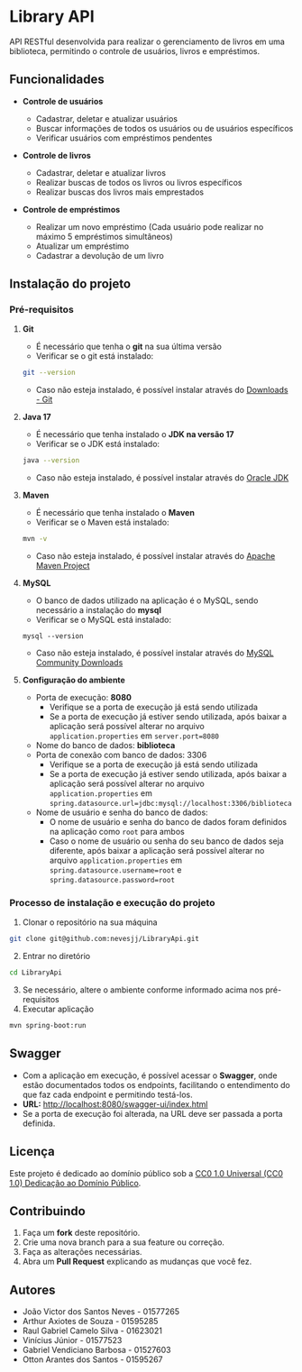 # Library API

API RESTful desenvolvida para realizar o gerenciamento de livros em uma biblioteca, permitindo o controle de usuários, livros e empréstimos.

## Funcionalidades
- **Controle de usuários**
    - Cadastrar, deletar e atualizar usuários
    - Buscar informações de todos os usuários ou de usuários específicos
    - Verificar usuários com empréstimos pendentes
    
- **Controle de livros**
    - Cadastrar, deletar e atualizar livros
    - Realizar buscas de todos os livros ou livros específicos
    - Realizar buscas dos livros mais emprestados
    
- **Controle de empréstimos**
    - Realizar um novo empréstimo (Cada usuário pode realizar no máximo 5 empréstimos simultâneos)
    - Atualizar um empréstimo
    - Cadastrar a devolução de um livro
    
## Instalação do projeto
### Pré-requisitos
1. **Git**
    - É necessário que tenha o **git** na sua última versão
    - Verificar se o git está instalado:
    ```bash
    git --version
    ```
    - Caso não esteja instalado, é possível instalar através do [Downloads - Git](https://git-scm.com/downloads)

2. **Java 17**
    - É necessário que tenha instalado o **JDK na versão 17**
    - Verificar se o JDK está instalado:
    ```bash
    java --version
    ```
    - Caso não esteja instalado, é possível instalar através do [Oracle JDK](https://www.oracle.com/java/technologies/downloads/#java17?er=221886)
    
3. **Maven**
    - É necessário que tenha instalado o **Maven**
    - Verificar se o Maven está instalado:
    ```bash
    mvn -v
    ```
    - Caso não esteja instalado, é possível instalar através do [Apache Maven Project](https://maven.apache.org/download.cgi)
    
4. **MySQL**
    - O banco de dados utilizado na aplicação é o MySQL, sendo necessário a instalação do **mysql**
    - Verificar se o MySQL está instalado:
    ```
    mysql --version
    ```
    - Caso não esteja instalado, é possível instalar através do [MySQL Community Downloads](https://dev.mysql.com/downloads/)

5. **Configuração do ambiente**
    - Porta de execução: **8080**
        - Verifique se a porta de execução já está sendo utilizada
        - Se a porta de execução já estiver sendo utilizada, após baixar a aplicação será possível alterar no arquivo `application.properties` em `server.port=8080`
    - Nome do banco de dados: **biblioteca**
    - Porta de conexão com banco de dados: 3306
        - Verifique se a porta de execução já está sendo utilizada
        - Se a porta de execução já estiver sendo utilizada, após baixar a aplicação será possível alterar no arquivo `application.properties` em `spring.datasource.url=jdbc:mysql://localhost:3306/biblioteca`
    - Nome de usuário e senha do banco de dados:
        - O nome de usuário e senha do banco de dados foram definidos na aplicação como `root` para ambos
        - Caso o nome de usuário ou senha do seu banco de dados seja diferente, após baixar a aplicação será possível alterar no arquivo `application.properties` em `spring.datasource.username=root` e `spring.datasource.password=root`
        
### Processo de instalação e execução do projeto
1. Clonar o repositório na sua máquina
```bash
git clone git@github.com:nevesjj/LibraryApi.git
```
2. Entrar no diretório
```bash
cd LibraryApi
```
3. Se necessário, altere o ambiente conforme informado acima nos pré-requisitos
4. Executar aplicação
```bash
mvn spring-boot:run
```

## Swagger
- Com a aplicação em execução, é possível acessar o **Swagger**, onde estão documentados todos os endpoints, facilitando o entendimento do que faz cada endpoint e permitindo testá-los.  
- **URL:** [http://localhost:8080/swagger-ui/index.html](http://localhost:8080/swagger-ui/index.html)  
- Se a porta de execução foi alterada, na URL deve ser passada a porta definida.


## Licença

Este projeto é dedicado ao domínio público sob a [CC0 1.0 Universal (CC0 1.0) Dedicação ao Domínio Público](https://creativecommons.org/publicdomain/zero/1.0/legalcode).

## Contribuindo

1. Faça um **fork** deste repositório.
2. Crie uma nova branch para a sua feature ou correção.
3. Faça as alterações necessárias.
4. Abra um **Pull Request** explicando as mudanças que você fez.

## Autores
- João Victor dos Santos Neves - 01577265
- Arthur Axiotes de Souza - 01595285
- Raul Gabriel Camelo Silva - 01623021
- Vinícius Júnior - 01577523
- Gabriel Vendiciano Barbosa - 01527603
- Otton Arantes dos Santos - 01595267
